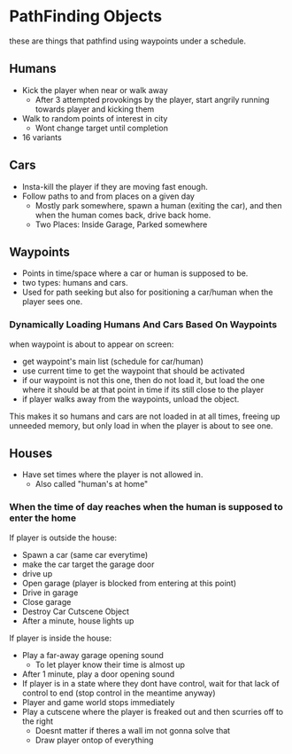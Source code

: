 # PathFinding Objects

these are things that pathfind using waypoints under a schedule.

## Humans

- Kick the player when near or walk away
  - After 3 attempted provokings by the player, start angrily running towards player and kicking them
- Walk to random points of interest in city
  - Wont change target until completion
- 16 variants

## Cars

- Insta-kill the player if they are moving fast enough.
- Follow paths to and from places on a given day
  - Mostly park somewhere, spawn a human (exiting the car), and then when the human comes back, drive back home.
  - Two Places: Inside Garage, Parked somewhere

## Waypoints

- Points in time/space where a car or human is supposed to be.
- two types: humans and cars.
- Used for path seeking but also for positioning a car/human when the player sees one.

### Dynamically Loading Humans And Cars Based On Waypoints

when waypoint is about to appear on screen:

- get waypoint's main list (schedule for car/human)
- use current time to get the waypoint that should be activated
- if our waypoint is not this one, then do not load it, but load the one where it should be at that point in time if its still close to the player
- if player walks away from the waypoints, unload the object.

This makes it so humans and cars are not loaded in at all times, freeing up unneeded memory, but only load in when the player is about to see one.

## Houses

- Have set times where the player is not allowed in.
  - Also called "human's at home"

### When the time of day reaches when the human is supposed to enter the home

If player is outside the house:

- Spawn a car (same car everytime)
- make the car target the garage door
- drive up
- Open garage (player is blocked from entering at this point)
- Drive in garage
- Close garage
- Destroy Car Cutscene Object
- After a minute, house lights up

If player is inside the house:

- Play a far-away garage opening sound
  - To let player know their time is almost up
- After 1 minute, play a door opening sound
- If player is in a state where they dont have control, wait for that lack of control to end (stop control in the meantime anyway)
- Player and game world stops immediately
- Play a cutscene where the player is freaked out and then scurries off to the right
  - Doesnt matter if theres a wall im not gonna solve that
  - Draw player ontop of everything
